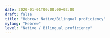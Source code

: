 ```yaml
---
date: 2020-01-01T00:00:00+02:00
draft: false
title: "Hebrew: Native/Bilingual proficiency"
mylang: "Hebrew"
level: "Native / Bilingual proficiency"
---
```

